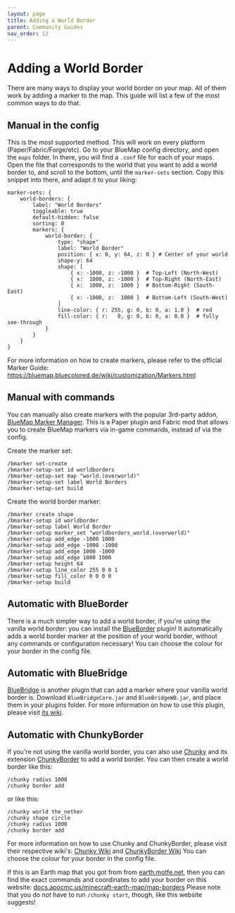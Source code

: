 ```yaml
---
layout: page
title: Adding a World Border
parent: Community Guides
nav_order: 12
---
```

# Adding a World Border

There are many ways to display your world border on your map.
All of them work by adding a marker to the map.
This guide will list a few of the most common ways to do that.

## Manual in the config
This is the most supported method. This will work on every platform (Paper/Fabric/Forge/etc).
Go to your BlueMap config directory, and open the `maps` folder.
In there, you will find a `.conf` file for each of your maps.
Open the file that corresponds to the world that you want to add a world border to, and scroll to the bottom, until the `marker-sets` section.
Copy this snippet into there, and adapt it to your liking:
```hocon
marker-sets: {
	world-borders: {
		label: "World Borders"
		toggleable: true
		default-hidden: false
		sorting: 0
		markers: {
			world-border: {
				type: "shape"
				label: "World Border"
				position: { x: 0, y: 64, z: 0 }	# Center of your world
				shape-y: 64
				shape: [
					{ x: -1000, z: -1000 }	# Top-Left (North-West)
					{ x:  1000, z: -1000 }	# Top-Right (North-East)
					{ x:  1000, z:  1000 }	# Bottom-Right (South-East)
					{ x: -1000, z:  1000 }	# Bottom-Left (South-West)
				]
				line-color: { r: 255, g: 0, b: 0, a: 1.0 }	# red
				fill-color: { r:   0, g: 0, b: 0, a: 0.0 }	# fully see-through
			}
		}
	}
}
```
For more information on how to create markers, please refer to the official Marker Guide: https://bluemap.bluecolored.de/wiki/customization/Markers.html

## Manual with commands
You can manually also create markers with the popular 3rd-party addon, [BlueMap Marker Manager](https://modrinth.com/plugin/bmarker).
This is a Paper plugin and Fabric mod that allows you to create BlueMap markers via in-game commands, instead of via the config.

Create the marker set:
```
/bmarker set-create
/bmarker-setup-set id worldborders
/bmarker-setup-set map "world.(overworld)"
/bmarker-setup-set label World Borders
/bmarker-setup-set build
```

Create the world border marker:
```
/bmarker create shape
/bmarker-setup id worldborder
/bmarker-setup label World Border
/bmarker-setup marker_set "worldborders_world.(overworld)"
/bmarker-setup add_edge -1000 1000
/bmarker-setup add_edge -1000 -1000
/bmarker-setup add_edge 1000 -1000
/bmarker-setup add_edge 1000 1000
/bmarker-setup height 64
/bmarker-setup line_color 255 0 0 1
/bmarker-setup fill_color 0 0 0 0
/bmarker-setup build
```

## Automatic with BlueBorder
There is a much simpler way to add a world border, if you're using the vanilla world border: you can install the [BlueBorder](https://github.com/pop4959/BlueBorder) plugin!
It automatically adds a world border marker at the position of your world border, without any commands or configuration necessary!
You can choose the colour for your border in the config file.

## Automatic with BlueBridge
[BlueBridge](https://github.com/Mark-225/BlueBridge) is another plugin that can add a marker where your vanilla world border is.
Download `BlueBridgeCore.jar` and `BlueBridgeWB.jar`, and place them in your plugins folder.
For more information on how to use this plugin, please visit [its wiki](https://github.com/Mark-225/BlueBridge/wiki/Usage).

## Automatic with ChunkyBorder
If you're not using the vanilla world border, you can also use [Chunky](https://modrinth.com/plugin/chunky) and its extension [ChunkyBorder](https://modrinth.com/plugin/chunkyborder) to add a world border. 
You can then create a world border like this:
```
/chunky radius 1000
/chunky border add
```
or like this:
```
/chunky world the_nether
/chunky shape circle
/chunky radius 1000
/chunky border add
```
For more information on how to use Chunky and ChunkyBorder, please visit their respective wiki's: [Chunky Wiki](https://github.com/pop4959/Chunky/wiki) and [ChunkyBorder Wiki](https://github.com/pop4959/ChunkyBorder/wiki)
You can choose the colour for your border in the config file.

If this is an Earth map that you got from from [earth.motfe.net](https://earth.motfe.net/), then you can find the exact commands and coordinates to add your border on this website: [docs.apocmc.us/minecraft-earth-map/map-borders](https://docs.apocmc.us/minecraft-earth-map/map-borders#id-1-500-scale-map)
Please note that you do _not_ have to run `/chunky start`, though, like this website suggests!
